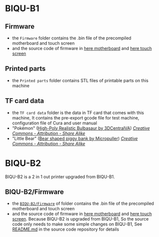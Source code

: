 # BIQU-B1

## Firmware
  * the `Firmware` folder contains the .bin file of the precompiled motherboard and touch screen
  * and the source code of firmware in [here motherboard](https://github.com/bigtreetech/marlin/tree/B1-2.0.9.3.x) and [here touch screen](https://github.com/bigtreetech/BIGTREETECH-TouchScreenFirmware)

## Printed parts
  * the `Printed parts` folder contains STL files of printable parts on this machine

## TF card data
  * the `TF card data` folder is the data in TF card that comes with this machine, It contains the pre-export gcode file for test machine, configuration file of Cura and user manual
  * "Pokémon" ([High-Poly Realistic Bulbasaur by 3DCentralVA](https://www.thingiverse.com/thing:1576163)) _[Creative Commons - Attribution - Share Alike](https://creativecommons.org/licenses/by-sa/3.0/)_
  * "Little Bear" ([Bear shaped piggy bank by Micropuller](https://www.thingiverse.com/thing:164493)) _[Creative Commons - Attribution - Share Alike](https://creativecommons.org/licenses/by-sa/3.0/)_

# BIQU-B2
BIQU-B2 is a 2 in 1 out printer upgraded from BIQU-B1.

## BIQU-B2/Firmware
  * the [`BIQU-B2/Firmware`](https://github.com/bigtreetech/BIQU-B2) of folder contains the .bin file of the precompiled motherboard and touch screen
  * and the source code of firmware in [here motherboard](https://github.com/bigtreetech/marlin/tree/B1-2.0.7.x) and [here touch screen](https://github.com/bigtreetech/BIGTREETECH-TouchScreenFirmware). Because BIQU-B2 is upgraded from BIQU-B1, So the source code only needs to make some simple changes on BIQU-B1, See [README.md](https://github.com/bigtreetech/Marlin/tree/B1-2.0.7.x#biqu-b2-upgraded-from-biqu-b1) in the source code repository for details
